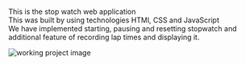 This is the stop watch web application
<br>
This was built by using technologies HTMl, CSS and JavaScript
<br>
We have implemented starting, pausing and resetting stopwatch
and additional feature of recording lap times and displaying it.

![working project image](https://github.com/user-attachments/assets/ec4dfc6b-7ece-4719-b67b-6c09a882126c)
